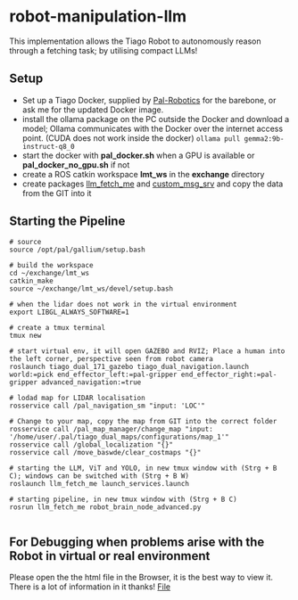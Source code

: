 # robot-manipulation-llm
This implementation allows the Tiago Robot to autonomously reason through a fetching task; by utilising compact LLMs! 

## Setup
- Set up a Tiago Docker, supplied by [Pal-Robotics](https://docs.pal-robotics.com/sdk-dev/development/docker-public) for the barebone, or ask me for the updated Docker image.
- install the ollama package on the PC outside the Docker and download a model; Ollama communicates with the Docker over the internet access point. (CUDA does not work inside the docker) ```ollama pull gemma2:9b-instruct-q8_0```
- start the docker with **pal_docker.sh** when a GPU is available or **pal_docker_no_gpu.sh** if not
- create a ROS catkin workspace **lmt_ws** in the **exchange** directory
- create packages [llm_fetch_me](./llm_fetch_me) and [custom_msg_srv](./custom_msg_srv) and copy the data from the GIT into it

## Starting the Pipeline
```
# source
source /opt/pal/gallium/setup.bash

# build the workspace
cd ~/exchange/lmt_ws
catkin_make
source ~/exchange/lmt_ws/devel/setup.bash

# when the lidar does not work in the virtual environment
export LIBGL_ALWAYS_SOFTWARE=1
```
```
# create a tmux terminal
tmux new

# start virtual env, it will open GAZEBO and RVIZ; Place a human into the left corner, perspective seen from robot camera
roslaunch tiago_dual_171_gazebo tiago_dual_navigation.launch world:=pick end_effector_left:=pal-gripper end_effector_right:=pal-gripper advanced_navigation:=true

# lodad map for LIDAR localisation
rosservice call /pal_navigation_sm "input: 'LOC'"

# Change to your map, copy the map from GIT into the correct folder
rosservice call /pal_map_manager/change_map "input: '/home/user/.pal/tiago_dual_maps/configurations/map_1'"
rosservice call /global_localization "{}"
rosservice call /move_baswde/clear_costmaps "{}"

# starting the LLM, ViT and YOLO, in new tmux window with (Strg + B C); windows can be switched with (Strg + B W)
roslaunch llm_fetch_me launch_services.launch

# starting pipeline, in new tmux window with (Strg + B C)
rosrun llm_fetch_me robot_brain_node_advanced.py


```


## For Debugging when problems arise with the Robot in virtual or real environment
Please open the the html file in the Browser, it is the best way to view it. There is a lot of information in it thanks! [File](./How_to_start_and_operate.html)
